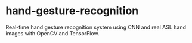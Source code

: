 # hand-gesture-recognition
Real-time hand gesture recognition system using CNN and real ASL hand images with OpenCV and TensorFlow.
